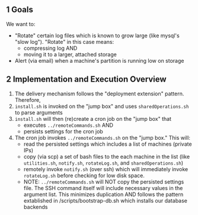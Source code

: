 
## 1 Goals

We want to:
- "Rotate" certain log files which is known to grow large (like mysql's "slow log"). "Rotate" in this case means:
   * compressing log AND
   * moving it to a larger, attached storage
- Alert (via email) when a machine's partition is running low on storage

## 2 Implementation and Execution Overview

1. The delivery mechanism follows the "deployment extension" pattern. Therefore,
1. `install.sh` is invoked on the "jump box" and uses `sharedOperations.sh` to parse arguments
1. `install.sh` will then (re)create a cron job on the "jump box" that
   * executes `../remoteCommands.sh` AND
   * persists settings for the cron job
1. The cron job invokes `../remoteCommands.sh` on the "jump box." This will:
   * read the persisted settings which includes a list of machines (private IPs)
   * copy (via scp) a set of bash files to the each machine in the list (like `utilities.sh`, `notify.sh`, `rotateLog.sh`, and `sharedOperations.sh`)
   * remotely invoke `notify.sh` (over ssh) which will immediately invoke `rotateLog.sh` before checking for low disk space.
   * NOTE: `../remoteCommands.sh` will NOT copy the persisted settings file. The SSH command itself will include necessary values in the argument list. This minimizes duplication AND follows the pattern extablished in /scripts/bootstrap-db.sh which installs our database backends
